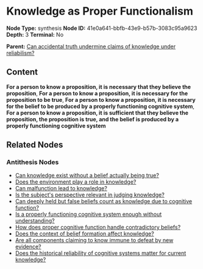 # Knowledge as Proper Functionalism

**Node Type:** synthesis
**Node ID:** 41e0a641-bbfb-43e9-b57b-3083c95a9623
**Depth:** 3
**Terminal:** No

**Parent:** [Can accidental truth undermine claims of knowledge under reliabilism?](can-accidental-truth-undermine-claims-of-knowledge-under-reliabilism-antithesis-60c48292-07ba-40a7-ab90-ad85b693d4b9.md)

## Content

**For a person to know a proposition, it is necessary that they believe the proposition**, **For a person to know a proposition, it is necessary for the proposition to be true**, **For a person to know a proposition, it is necessary for the belief to be produced by a properly functioning cognitive system**, **For a person to know a proposition, it is sufficient that they believe the proposition, the proposition is true, and the belief is produced by a properly functioning cognitive system**

## Related Nodes

### Antithesis Nodes

- [Can knowledge exist without a belief actually being true?](can-knowledge-exist-without-a-belief-actually-being-true-antithesis-544121a1-8ce7-46d6-9aac-ae464d4292ad.md)
- [Does the environment play a role in knowledge?](does-the-environment-play-a-role-in-knowledge-antithesis-fd987b6a-dcac-4b6a-ad09-e30542628a0a.md)
- [Can malfunction lead to knowledge?](can-malfunction-lead-to-knowledge-antithesis-5a849743-f23c-4a55-b120-567d6539f988.md)
- [Is the subject's perspective relevant in judging knowledge?](is-the-subjects-perspective-relevant-in-judging-knowledge-antithesis-a24ca0a6-442a-47a3-a7d0-f720774c5270.md)
- [Can deeply held but false beliefs count as knowledge due to cognitive function?](can-deeply-held-but-false-beliefs-count-as-knowledge-due-to-cognitive-function-antithesis-1260ec4c-03b7-4fc3-a471-dd798fec9549.md)
- [Is a properly functioning cognitive system enough without understanding?](is-a-properly-functioning-cognitive-system-enough-without-understanding-antithesis-c99ef5cb-7302-4e66-9461-620b9b46ff9e.md)
- [How does proper cognitive function handle contradictory beliefs?](how-does-proper-cognitive-function-handle-contradictory-beliefs-antithesis-14f827ec-e691-4a95-b02e-161a4cb578f7.md)
- [Does the context of belief formation affect knowledge?](does-the-context-of-belief-formation-affect-knowledge-antithesis-cccf66b4-9425-450d-a811-7468e895897a.md)
- [Are all components claiming to know immune to defeat by new evidence?](are-all-components-claiming-to-know-immune-to-defeat-by-new-evidence-antithesis-e981fdd9-0684-4b21-9c63-78f6686490b3.md)
- [Does the historical reliability of cognitive systems matter for current knowledge?](does-the-historical-reliability-of-cognitive-systems-matter-for-current-knowledge-antithesis-32e9099a-aaa1-49d5-bd29-daf34a0a57bb.md)
